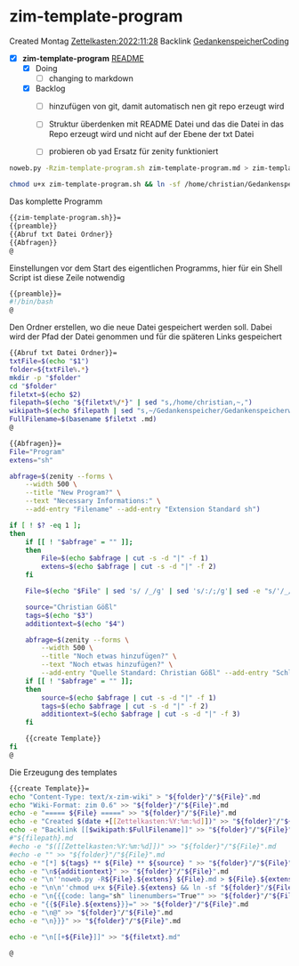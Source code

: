 # zim-template-program
Created Montag [Zettelkasten:2022:11:28]()
Backlink [GedankenspeicherCoding](../GedankenspeicherCoding.md)

- [X] **zim-template-program**   [README](README.md)
    - [X] Doing
        - [ ] changing to markdown
    - [X] Backlog
        - [ ] hinzufügen von git, damit automatisch nen git repo erzeugt wird
        - [ ] Struktur überdenken mit README Datei und das die Datei in das Repo erzeugt wird und nicht auf der Ebene der txt Datei
        - [ ] probieren ob yad Ersatz für zenity funktioniert


```bash
noweb.py -Rzim-template-program.sh zim-template-program.md > zim-template-program.sh && echo "fertig"
```


```bash
chmod u+x zim-template-program.sh && ln -sf /home/christian/Gedankenspeicher/Gedankenspeicherwiki/Zettelkasten/ZetteL/GedankenspeicherCoding/zim-template-program.sh ~/.local/bin/zim-template-program.sh && echo "fertig"
```

Das komplette Programm
```bash
{{zim-template-program.sh}}=
{{preamble}}
{{Abruf txt Datei Ordner}}
{{Abfragen}}
@
```

Einstellungen vor dem Start des eigentlichen Programms, hier für ein Shell Script ist diese Zeile notwendig

```bash
{{preamble}}=
#!/bin/bash
@
```
Den Ordner erstellen, wo die neue Datei gespeichert werden soll. Dabei wird der Pfad der Datei genommen und für die späteren Links gespeichert
```bash
{{Abruf txt Datei Ordner}}=
txtFile=$(echo "$1")
folder=${txtFile%.*}
mkdir -p "$folder"
cd "$folder"
filetxt=$(echo $2)
filepath=$(echo "${filetxt%/*}" | sed "s,/home/christian,~,")
wikipath=$(echo $filepath | sed "s,~/Gedankenspeicher/Gedankenspeicherwiki/,," | sed "s,/,:,g")
FullFilename=$(basename $filetxt .md)
@
```

```bash
{{Abfragen}}=
File="Program"
extens="sh"

abfrage=$(zenity --forms \
    --width 500 \
    --title "New Program?" \
    --text "Necessary Informations:" \
    --add-entry "Filename" --add-entry "Extension Standard sh")

if [ ! $? -eq 1 ];
then
    if [[ ! "$abfrage" = "" ]];
    then
        File=$(echo $abfrage | cut -s -d "|" -f 1)
        extens=$(echo $abfrage | cut -s -d "|" -f 2)
    fi

    File=$(echo "$File" | sed 's/ /_/g' | sed 's/:/;/g'| sed -e "s/'/_/g" | sed 's/\"//g')

    source="Christian Gößl"
    tags=$(echo "$3")
    additiontext=$(echo "$4")

    abfrage=$(zenity --forms \
        --width 500 \
        --title "Noch etwas hinzufügen?" \
        --text "Noch etwas hinzufügen?" \
        --add-entry "Quelle Standard: Christian Gößl" --add-entry "Schlagwörter" --add-entry "Weiteres")
    if [[ ! "$abfrage" = "" ]];
    then
        source=$(echo $abfrage | cut -s -d "|" -f 1)
        tags=$(echo $abfrage | cut -s -d "|" -f 2)
        additiontext=$(echo $abfrage | cut -s -d "|" -f 3)
    fi

    {{create Template}}
fi
@
```
Die Erzeugung des templates

```bash
{{create Template}}=
echo "Content-Type: text/x-zim-wiki" > "${folder}"/"${File}".md
echo "Wiki-Format: zim 0.6" >> "${folder}"/"${File}".md
echo -e "===== ${File} =====" >> "${folder}"/"${File}".md
echo -e "Created $(date +[[Zettelkasten:%Y:%m:%d]])" >> "${folder}"/"${File}".md
echo -e "Backlink [[$wikipath:$FullFilename]]" >> "${folder}"/"${File}".md
#"${filepath}.md
#echo -e "$([[Zettelkasten:%Y:%m:%d]])" >> "${folder}"/"${File}".md
#echo -e "" >> "${folder}"/"${File}".md
echo -e "[*] ${tags} ** ${File} ** ${source} " >> "${folder}"/"${File}".md
echo -e "\n${additiontext}" >> "${folder}"/"${File}".md
echo -e "\n''noweb.py -R${File}.${extens} ${File}.md > ${File}.${extens} && echo 'fertig'''" >> "${folder}"/"${File}".md
echo -e "\n\n''chmod u+x ${File}.${extens} && ln -sf "${folder}"/${File}.${extens} ~/.local/bin/${File}.${extens} && echo 'fertig'''" >> "${folder}"/"${File}".md
echo -e "\n{{{code: lang="sh" linenumbers="True"" >> "${folder}"/"${File}".md
echo -e "{{${File}.${extens}}}=" >> "${folder}"/"${File}".md
echo -e "\n@" >> "${folder}"/"${File}".md
echo -e "\n}}}" >> "${folder}"/"${File}".md

echo -e "\n[[+${File}]]" >> "${filetxt}.md"

@

```

